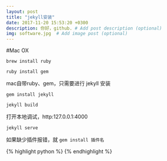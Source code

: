 ```yaml
---
layout: post
title: "jekyll安装"
date: 2017-11-20 15:53:20 +0300
description: 你好，github. # Add post description (optional)
img: software.jpg  # Add image post (optional)
---
```

#Mac OX

`brew install ruby`

`ruby install gem`

mac自带ruby、gem，只需要进行 jekyll 安装

`gem install jekyll`


`jekyll build`

打开本地调试，http:127.0.0.1:4000

`jekyll serve`

如果缺少插件报错，就 `gem install 插件名`


{% highlight python %}
{% endhighlight %}